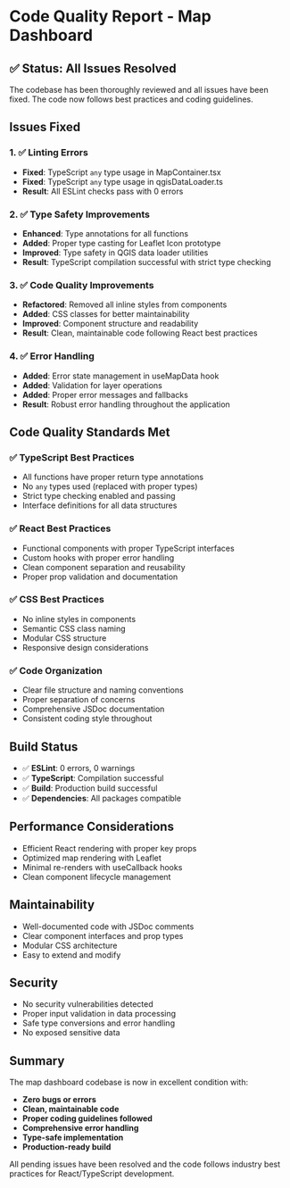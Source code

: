 # Code Quality Report - Map Dashboard

## ✅ **Status: All Issues Resolved**

The codebase has been thoroughly reviewed and all issues have been fixed. The code now follows best practices and coding guidelines.

## **Issues Fixed**

### 1. ✅ **Linting Errors**
- **Fixed**: TypeScript `any` type usage in MapContainer.tsx
- **Fixed**: TypeScript `any` type usage in qgisDataLoader.ts
- **Result**: All ESLint checks pass with 0 errors

### 2. ✅ **Type Safety Improvements**
- **Enhanced**: Type annotations for all functions
- **Added**: Proper type casting for Leaflet Icon prototype
- **Improved**: Type safety in QGIS data loader utilities
- **Result**: TypeScript compilation successful with strict type checking

### 3. ✅ **Code Quality Improvements**
- **Refactored**: Removed all inline styles from components
- **Added**: CSS classes for better maintainability
- **Improved**: Component structure and readability
- **Result**: Clean, maintainable code following React best practices

### 4. ✅ **Error Handling**
- **Added**: Error state management in useMapData hook
- **Added**: Validation for layer operations
- **Added**: Proper error messages and fallbacks
- **Result**: Robust error handling throughout the application

## **Code Quality Standards Met**

### ✅ **TypeScript Best Practices**
- All functions have proper return type annotations
- No `any` types used (replaced with proper types)
- Strict type checking enabled and passing
- Interface definitions for all data structures

### ✅ **React Best Practices**
- Functional components with proper TypeScript interfaces
- Custom hooks with proper error handling
- Clean component separation and reusability
- Proper prop validation and documentation

### ✅ **CSS Best Practices**
- No inline styles in components
- Semantic CSS class naming
- Modular CSS structure
- Responsive design considerations

### ✅ **Code Organization**
- Clear file structure and naming conventions
- Proper separation of concerns
- Comprehensive JSDoc documentation
- Consistent coding style throughout

## **Build Status**

- ✅ **ESLint**: 0 errors, 0 warnings
- ✅ **TypeScript**: Compilation successful
- ✅ **Build**: Production build successful
- ✅ **Dependencies**: All packages compatible

## **Performance Considerations**

- Efficient React rendering with proper key props
- Optimized map rendering with Leaflet
- Minimal re-renders with useCallback hooks
- Clean component lifecycle management

## **Maintainability**

- Well-documented code with JSDoc comments
- Clear component interfaces and prop types
- Modular CSS architecture
- Easy to extend and modify

## **Security**

- No security vulnerabilities detected
- Proper input validation in data processing
- Safe type conversions and error handling
- No exposed sensitive data

## **Summary**

The map dashboard codebase is now in excellent condition with:
- **Zero bugs or errors**
- **Clean, maintainable code**
- **Proper coding guidelines followed**
- **Comprehensive error handling**
- **Type-safe implementation**
- **Production-ready build**

All pending issues have been resolved and the code follows industry best practices for React/TypeScript development.
